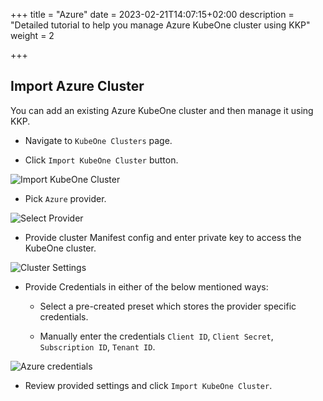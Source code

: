 +++
title = "Azure"
date = 2023-02-21T14:07:15+02:00
description = "Detailed tutorial to help you manage Azure KubeOne cluster using KKP"
weight = 2

+++

## Import Azure Cluster

You can add an existing Azure KubeOne cluster and then manage it using KKP.

- Navigate to `KubeOne Clusters` page.

- Click `Import KubeOne Cluster` button.

![Import KubeOne Cluster](/img/kubermatic/main/tutorials/kubeone_clusters/cluster_list_empty.png "Import KubeOne Cluster")

- Pick `Azure` provider.

![Select Provider](/img/kubermatic/main/tutorials/kubeone_clusters/import_kubeone_cluster.png "Select Provider")

- Provide cluster Manifest config and enter private key to access the KubeOne cluster.

![Cluster Settings](/img/kubermatic/main/tutorials/kubeone_clusters/cluster_settings_step.png "Cluster Settings")

- Provide Credentials in either of the below mentioned ways:
    - Select a pre-created preset which stores the provider specific credentials.

    - Manually enter the credentials `Client ID`, `Client Secret`, `Subscription ID`, `Tenant ID`.

![Azure credentials](/img/kubermatic/main/tutorials/kubeone_clusters/azure_credentials_step.png "Azure credentials")

- Review provided settings and click `Import KubeOne Cluster`.

